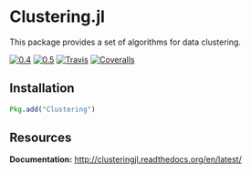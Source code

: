# Clustering.jl

This package provides a set of algorithms for data clustering.

[![0.4](http://pkg.julialang.org/badges/Clustering_0.4.svg)](http://pkg.julialang.org/?pkg=Clustering)
[![0.5](http://pkg.julialang.org/badges/Clustering_0.5.svg)](http://pkg.julialang.org/?pkg=Clustering)
[![Travis](https://travis-ci.org/JuliaStats/Clustering.jl.svg?branch=master)](https://travis-ci.org/JuliaStats/Clustering.jl)
[![Coveralls](https://coveralls.io/repos/github/JuliaStats/Clustering.jl/badge.svg?branch=master)](https://coveralls.io/github/JuliaStats/Clustering.jl?branch=master)

## Installation

```julia
Pkg.add("Clustering")
```

## Resources

**Documentation:** http://clusteringjl.readthedocs.org/en/latest/


